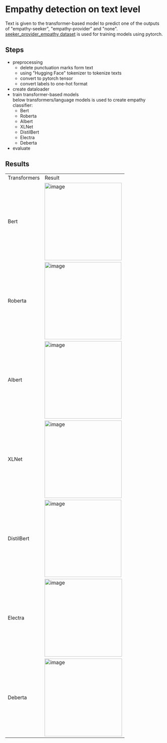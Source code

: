 # Empathy detection on text level
Text is given to the transformer-based model to predict one of the outputs of "empathy-seeker", "empathy-provider" and "none". [seeker_provider_empathy dataset](https://github.com/zolfaShefreie/Empathy_Detection/tree/main/datasets/seeker_provider_empathy) is used for training models using pytorch.
## Steps
- preprocessing </br>
  - delete punctuation marks form text
  - using "Hugging Face" tokenizer to tokenize texts
  - convert to pytorch tensor
  - convert labels to one-hot format
- create dataloader
- train transformer-based models</br>
below transformers/language models is used to create empathy classifier:
  - Bert
  - Roberta
  - Albert
  - XLNet
  - DistilBert
  - Electra
  - Deberta
- evaluate
## Results
<table>
  <tr>
    <td>
      Transformers
    </td>
    <td>
      Result
    </td>
  </tr>
  <tr>
    <td>
      Bert
    </td>
    <td>
      <img width="245" alt="image" src="https://user-images.githubusercontent.com/44172962/227760585-372ae2ea-e399-433b-9b09-610021b1bcf3.png">
    </td>
  </tr>
    <tr>
    <td>
      Roberta
    </td>
    <td>
      <img width="244" alt="image" src="https://user-images.githubusercontent.com/44172962/227760551-351a49c5-80ea-433b-b872-8cea55cae6d9.png">
    </td>
  </tr>
    <tr>
    <td>
      Albert
    </td>
    <td>
      <img width="245" alt="image" src="https://user-images.githubusercontent.com/44172962/227760623-fb16cdd2-83ec-408d-8f48-86f118d2f13d.png">
    </td>
  </tr>
    <tr>
    <td>
      XLNet
    </td>
    <td>
    <img width="245" alt="image" src="https://user-images.githubusercontent.com/44172962/227760253-5450e352-1726-4cb6-b6a8-ce28e3af9aea.png">
    </td>
  </tr>
   </tr>
    <tr>
    <td>
      DistilBert
    </td>
    <td>
    <img width="244" alt="image" src="https://user-images.githubusercontent.com/44172962/227760312-81ee6f7c-c626-41ab-ad85-72552515b9a9.png">
    </td>
  </tr>
    </tr>
    <tr>
    <td>
      Electra
    </td>
    <td>
    <img width="246" alt="image" src="https://user-images.githubusercontent.com/44172962/227760377-bd5ccfd8-5eed-42df-92f4-db7d2b3d7d7c.png">
    </td>
  </tr>
    </tr>
    <tr>
    <td>
      Deberta
    </td>
    <td>
      <img width="246" alt="image" src="https://user-images.githubusercontent.com/44172962/227760410-3a3622f9-7169-4e07-bb4a-610c87a3dc12.png">
    </td>
  </tr>
</table>
